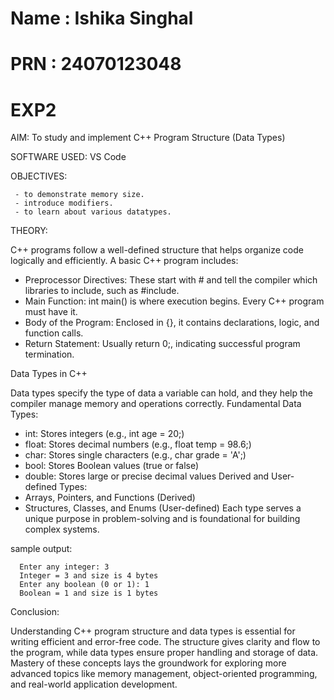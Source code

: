# Name : Ishika Singhal
# PRN : 24070123048

# EXP2
AIM: 
To study and implement C++ Program Structure (Data Types)


SOFTWARE USED:
VS Code

OBJECTIVES:

     - to demonstrate memory size.
     - introduce modifiers.
     - to learn about various datatypes.

THEORY:


C++ programs follow a well-defined structure that helps organize code logically and efficiently. A basic C++ program includes:
- Preprocessor Directives: These start with # and tell the compiler which libraries to include, such as #include<iostream>.
- Main Function: int main() is where execution begins. Every C++ program must have it.
- Body of the Program: Enclosed in {}, it contains declarations, logic, and function calls.
- Return Statement: Usually return 0;, indicating successful program termination.

Data Types in C++

Data types specify the type of data a variable can hold, and they help the compiler manage memory and operations correctly.
Fundamental Data Types:
- int: Stores integers (e.g., int age = 20;)
- float: Stores decimal numbers (e.g., float temp = 98.6;)
- char: Stores single characters (e.g., char grade = 'A';)
- bool: Stores Boolean values (true or false)
- double: Stores large or precise decimal values
Derived and User-defined Types:
- Arrays, Pointers, and Functions (Derived)
- Structures, Classes, and Enums (User-defined)
Each type serves a unique purpose in problem-solving and is foundational for building complex systems.


sample output:

      Enter any integer: 3
      Integer = 3 and size is 4 bytes
      Enter any boolean (0 or 1): 1
      Boolean = 1 and size is 1 bytes
  

Conclusion:


Understanding C++ program structure and data types is essential for writing efficient and error-free code. The structure gives clarity and flow to the program, while data types ensure proper handling and storage of data. Mastery of these concepts lays the groundwork for exploring more advanced topics like memory management, object-oriented programming, and real-world application development.

